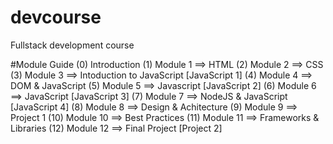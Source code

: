 # devcourse
Fullstack development course

#Module Guide
(0) Introduction
(1) Module 1 ==> HTML
(2) Module 2 ==> CSS
(3) Module 3 ==> Intoduction to JavaScript [JavaScript 1]
(4) Module 4 ==> DOM & JavaScript
(5) Module 5 ==> Javascript [JavaScript 2]
(6) Module 6 ==> JavaScript [JavaScript 3]
(7) Module 7 ==> NodeJS & JavaScript [JavaScript 4]
(8) Module 8 ==> Design & Achitecture
(9) Module 9 ==> Project 1
(10) Module 10 ==> Best Practices
(11) Module 11 ==> Frameworks & Libraries 
(12) Module 12 ==> Final Project [Project 2] 